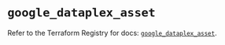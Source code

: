 # `google_dataplex_asset`

Refer to the Terraform Registry for docs: [`google_dataplex_asset`](https://registry.terraform.io/providers/hashicorp/google/5.37.0/docs/resources/dataplex_asset).
